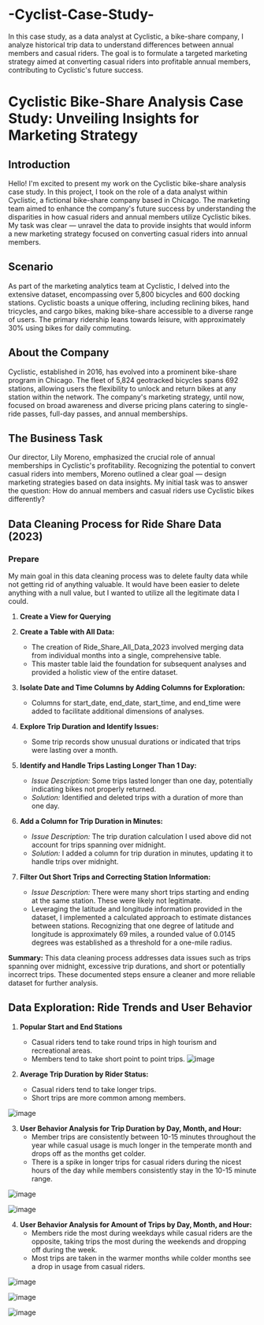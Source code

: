 # -Cyclist-Case-Study-
In this case study, as a data analyst at Cyclistic, a bike-share company, I analyze historical trip data to understand differences between annual members and casual riders. The goal is to formulate a targeted marketing strategy aimed at converting casual riders into profitable annual members, contributing to Cyclistic's future success.

# Cyclistic Bike-Share Analysis Case Study: Unveiling Insights for Marketing Strategy

## Introduction

Hello! I'm excited to present my work on the Cyclistic bike-share analysis case study. In this project, I took on the role of a data analyst within Cyclistic, a fictional bike-share company based in Chicago. The marketing team aimed to enhance the company's future success by understanding the disparities in how casual riders and annual members utilize Cyclistic bikes. My task was clear — unravel the data to provide insights that would inform a new marketing strategy focused on converting casual riders into annual members.

## Scenario

As part of the marketing analytics team at Cyclistic, I delved into the extensive dataset, encompassing over 5,800 bicycles and 600 docking stations. Cyclistic boasts a unique offering, including reclining bikes, hand tricycles, and cargo bikes, making bike-share accessible to a diverse range of users. The primary ridership leans towards leisure, with approximately 30% using bikes for daily commuting.

## About the Company

Cyclistic, established in 2016, has evolved into a prominent bike-share program in Chicago. The fleet of 5,824 geotracked bicycles spans 692 stations, allowing users the flexibility to unlock and return bikes at any station within the network. The company's marketing strategy, until now, focused on broad awareness and diverse pricing plans catering to single-ride passes, full-day passes, and annual memberships.

## The Business Task

Our director, Lily Moreno, emphasized the crucial role of annual memberships in Cyclistic's profitability. Recognizing the potential to convert casual riders into members, Moreno outlined a clear goal — design marketing strategies based on data insights. My initial task was to answer the question: How do annual members and casual riders use Cyclistic bikes differently?

## Data Cleaning Process for Ride Share Data (2023)

### Prepare

My main goal in this data cleaning process was to delete faulty data while not getting rid of anything valuable. It would have been easier to delete anything with a null value, but I wanted to utilize all the legitimate data I could.

1. **Create a View for Querying**

2. **Create a Table with All Data:**
   - The creation of Ride_Share_All_Data_2023 involved merging data from individual months into a single, comprehensive table.
   - This master table laid the foundation for subsequent analyses and provided a holistic view of the entire dataset.

3. **Isolate Date and Time Columns by Adding Columns for Exploration:**
   - Columns for start_date, end_date, start_time, and end_time were added to facilitate additional dimensions of analyses.

4. **Explore Trip Duration and Identify Issues:**
   - Some trip records show unusual durations or indicated that trips were lasting over a month.

5. **Identify and Handle Trips Lasting Longer Than 1 Day:**
   - *Issue Description:* Some trips lasted longer than one day, potentially indicating bikes not properly returned.
   - *Solution:* Identified and deleted trips with a duration of more than one day.

6. **Add a Column for Trip Duration in Minutes:**
   - *Issue Description:* The trip duration calculation I used above did not account for trips spanning over midnight.
   - *Solution:* I added a column for trip duration in minutes, updating it to handle trips over midnight.

7. **Filter Out Short Trips and Correcting Station Information:**
   - *Issue Description:* There were many short trips starting and ending at the same station. These were likely not legitimate.
   - Leveraging the latitude and longitude information provided in the dataset, I implemented a calculated approach to estimate distances between stations. Recognizing that one degree of latitude and longitude is approximately 69 miles, a rounded value of 0.0145 degrees was established as a threshold for a one-mile radius.

**Summary:**
This data cleaning process addresses data issues such as trips spanning over midnight, excessive trip durations, and short or potentially incorrect trips. These documented steps ensure a cleaner and more reliable dataset for further analysis.

## Data Exploration: Ride Trends and User Behavior

1. **Popular Start and End Stations**
    - Casual riders tend to take round trips in high tourism and recreational areas.
    - Members tend to take short point to point trips.
![image](https://github.com/Jordan-Villarreal/-Cyclist-Case-Study-/assets/126938990/0fcc4867-d33e-4fac-bada-b4e35f169f71)







2. **Average Trip Duration by Rider Status:**
   - Casual riders tend to take longer trips.
   - Short trips are more common among members.
  
![image](https://github.com/Jordan-Villarreal/-Cyclist-Case-Study-/assets/126938990/fd6b97e4-e046-4d8f-934a-ee33cad2e08a)








3. **User Behavior Analysis for Trip Duration by Day, Month, and Hour:**
   - Member trips are consistently between 10-15 minutes throughout the year while casual usage is much longer in the temperate month and drops off as the 
     months get colder.
   - There is a spike in longer trips for casual riders during the nicest hours of the day while members consistently stay in the 10-15 minute range.

![image](https://github.com/Jordan-Villarreal/-Cyclist-Case-Study-/assets/126938990/9212cb33-3c76-4f4b-8497-80eb311d8e20)








![image](https://github.com/Jordan-Villarreal/-Cyclist-Case-Study-/assets/126938990/054e81bd-efcb-4624-9eb0-fe6f39323635)








4. **User Behavior Analysis for Amount of Trips by Day, Month, and Hour:**
   - Members ride the most during weekdays while casual riders are the opposite, taking trips the most during the weekends and dropping off during the week.
   - Most trips are taken in the warmer months while colder months see a drop in usage from casual riders.
  
![image](https://github.com/Jordan-Villarreal/-Cyclist-Case-Study-/assets/126938990/c1b7bd78-9864-4cc7-b395-63341c405372)






![image](https://github.com/Jordan-Villarreal/-Cyclist-Case-Study-/assets/126938990/c8fe7823-af52-4098-af83-985ec1581795)






![image](https://github.com/Jordan-Villarreal/-Cyclist-Case-Study-/assets/126938990/660dd39c-1c5b-49ea-a25a-87b5358a6da0)



     
